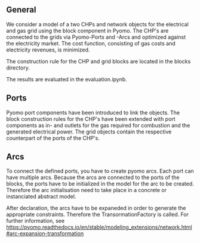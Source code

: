 ## General
We consider a model of a two CHPs and network objects for the electrical and gas grid using the block component in Pyomo. The CHP's are connected to the grids via Pyomo-Ports and -Arcs and optimized against the electricity market. The cost function, consisting of gas costs and electricity revenues, is minimized.

The construction rule for the CHP and grid blocks are located in the blocks directory.

The results are evaluated in the evaluation.ipynb.

## Ports
Pyomo port components have been introduced to link the objects.
The block construction rules for the CHP's have been extended with port components as in- and outlets for the gas required for combustion and the generated electrical power.
The grid objects contain the respective counterpart of the ports of the CHP's.

## Arcs
To connect the defined ports, you have to create pyomo arcs. Each port can have multiple arcs. Because the arcs are connected to the ports of the blocks, the ports have to be initialized in the model for the arc to be created. Therefore the arc initialisation need to take place in a concrete or instanciated abstract model.

After declaration, the arcs have to be expaneded in order to generate the appropriate constraints. Therefore the TransormationFactory is called. For further information, see https://pyomo.readthedocs.io/en/stable/modeling_extensions/network.html#arc-expansion-transformation